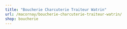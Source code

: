 ```yaml
---
title: "Boucherie Charcuterie Traiteur Watrin"
url: /macornay/boucherie-charcuterie-traiteur-watrin/
shop: boucherie
---
```


